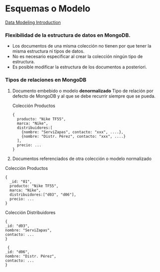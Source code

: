 # Esquemas o Modelo

[Data Modeling Introduction](https://docs.mongodb.com/manual/core/data-modeling-introduction/)

### Flexibilidad de la estructura de datos en MongoDB.

* Los documentos de una misma colección no tienen por que tener la misma estructura ni tipos de datos.
* No es necesario especificar al crear la colección ningún tipo de estructura.
* Es posible modificar la estructura de los documentos a posteriori.

### Tipos de relaciones en MongoDB

1. Documento embebido o modelo **denormalizado**
   Tipo de relación por defecto de MongoDB y al que se debe recurrir siempre que se pueda.
   
   Colección Productos
   ```
   {
     producto: "Nike TF55",
     marca: "Nike",
     distribuidores:[
       {nombre: "ServiZapas", contacto: "xxx", ....},
       {nombre: "Distr. Pérez", contacto: "xxx", ....}
     ],
     precio: ...
   }
   ```

2. Documentos referenciados de otra colección o modelo normalizado

  Colección Productos
  ```
  {
    _id: "01",
    producto: "Nike TF55",
    marca: "Nike",
    distribuidores:["d03", "d06"],
    precio: ...
  }
  ```
  
  Colección Distribuidores
  ```
  {
  _id: "d03",
  nombre: "ServiZapas",
  contacto: ...
  }
  
   {
  _id: "d06",
  nombre: "Distr. Pérez",
  contacto: ...
  }
  ```
   
